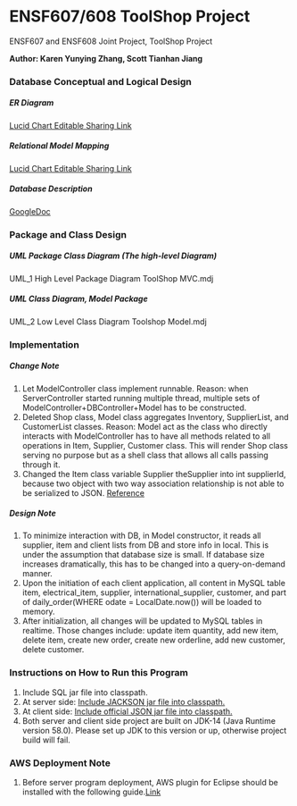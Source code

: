 # ENSF607/608 ToolShop Project
ENSF607 and ENSF608 Joint Project, ToolShop Project  

**Author: Karen Yunying Zhang, Scott Tianhan Jiang**

### Database Conceptual and Logical Design
##### ER Diagram
[Lucid Chart Editable Sharing Link](https://lucid.app/invitations/accept/d0bdbd76-d8f8-4cc0-9238-4e9bcc2f756f)  
##### Relational Model Mapping
[Lucid Chart Editable Sharing Link](https://lucid.app/invitations/accept/4c08bc4f-2114-4ae7-98b6-0bed1c0e1945)
##### Database Description
[GoogleDoc](https://docs.google.com/document/d/180pSjMFg5sbJ-rtn0WJmAR0fkeGppYdac0jhApfK9g0/edit)
### Package and Class Design
##### UML Package Class Diagram (The high-level Diagram)
UML_1 High Level Package Diagram ToolShop MVC.mdj
##### UML Class Diagram, Model Package
UML_2 Low Level Class Diagram Toolshop Model.mdj


### Implementation
##### Change Note  
1. Let ModelController class implement runnable. Reason: when ServerController started running multiple thread, multiple sets of ModelController+DBController+Model has to be constructed. 
2. Deleted Shop class, Model class aggregates Inventory, SupplierList, and CustomerList classes. Reason: Model act as the class who directly interacts with ModelController has to have all methods related to all operations in Item, Supplier, Customer class. This will render Shop class serving no purpose but as a shell class that allows all calls passing through it.
3. Changed the Item class variable Supplier theSupplier into int supplierId, because two object with two way association relationship is not able to be serialized to JSON. [Reference](https://stackoverflow.com/questions/27926794/jackson-and-serialization)

##### Design Note
1. To minimize interaction with DB, in Model constructor, it reads all supplier, item and client lists from DB and store info in local. This is under the assumption that database size is small. If database size increases dramatically, this has to be changed into a query-on-demand manner.
2. Upon the initiation of each client application, all content in MySQL table item, electrical_item, supplier, international_supplier, customer, and part of daily_order(WHERE odate = LocalDate.now()) will be loaded to memory. 
3. After initialization, all changes will be updated to MySQL tables in realtime. Those changes include: update item quantity, add new item, delete item, create new order, create new orderline, add new customer, delete customer.

### Instructions on How to Run this Program
1. Include SQL jar file into classpath.
2. At server side: [Include JACKSON jar file into classpath.](https://www.youtube.com/watch?v=J2RBO_9wjYg)
3. At client side: [Include official JSON jar file into classpath.](https://github.com/stleary/JSON-java)
4. Both server and client side project are built on JDK-14 (Java Runtime version 58.0). Please set up JDK to this version or up, otherwise project build will fail.

### AWS Deployment Note
1. Before server program deployment, AWS plugin for Eclipse should be installed with the following guide.[Link](https://aws.amazon.com/eclipse/)